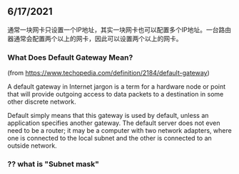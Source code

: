 ## 6/17/2021
通常一块网卡只设置一个IP地址，其实一块网卡也可以配置多个IP地址。一台路由器通常会配置两个以上的网卡，因此可以设置两个以上的网卡。

### What Does Default Gateway Mean?
(from https://www.techopedia.com/definition/2184/default-gateway) 

A default gateway in Internet jargon is a term for a hardware node or point that will provide outgoing access to data packets to a destination in some other discrete network.

Default simply means that this gateway is used by default, unless an application specifies another gateway. The default server does not even need to be a router; it may be a computer with two network adapters, where one is connected to the local subnet and the other is connected to an outside network.

### ?? what is "Subnet mask"
